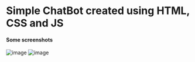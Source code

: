 # Simple ChatBot created using HTML, CSS and JS

#### Some screenshots

![image](https://github.com/prashantjagtap2909/ChatBot/assets/93985255/4f36201e-e89e-4e4d-b772-b272b582d1b5)
![image](https://github.com/prashantjagtap2909/ChatBot/assets/93985255/c116aad7-a57b-4f7c-ab7b-bb26008e237b)
